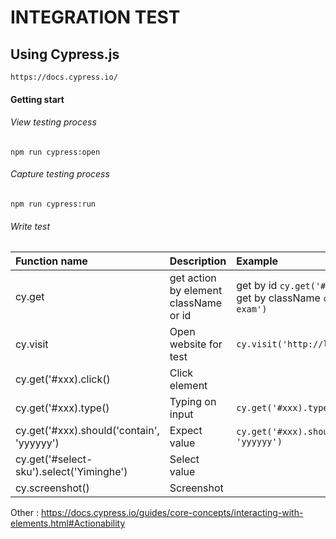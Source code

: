 # INTEGRATION TEST
## Using Cypress.js
```
https://docs.cypress.io/
```

#### Getting start
###### View testing process
```npm
npm run cypress:open
```

###### Capture testing process
```npm
npm run cypress:run
```

###### Write test

|Function name|Description|Example|
|:-|:-|:-|
|cy.get|get action by element className or id| get by id ```cy.get('#input-exam')```<br />get by className ```cy.get('.input-exam')```<br />|
|cy.visit|Open website for test|```cy.visit('http://localhost:3000')```|
|cy.get('#xxx).click()|Click element||
|cy.get('#xxx).type()|Typing on input|```cy.get('#xxx).type('Username')```|
|cy.get('#xxx).should('contain', 'yyyyyy')|Expect value|```cy.get('#xxx).should('contain', 'yyyyyy')```|
|cy.get('#select-sku').select('Yiminghe')|Select value||
|cy.screenshot()|Screenshot|||

Other : https://docs.cypress.io/guides/core-concepts/interacting-with-elements.html#Actionability